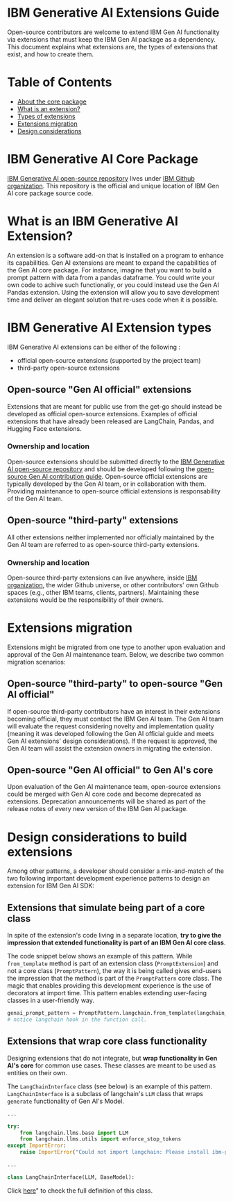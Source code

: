 # IBM Generative AI Extensions Guide
Open-source contributors are welcome to extend IBM Gen AI functionality via extensions that must keep the IBM Gen AI package as a dependency. This document explains what extensions are, the types of extensions that exist, and how to create them.

# Table of Contents
- [About the core package](#ibm-generative-ai-core-package)
- [What is an extension?](#what-is-an-ibm-generative-ai-extension)
- [Types of extensions](#ibm-generative-ai-extension-types)
- [Extensions migration](#extensions-migration)
- [Design considerations](#design-considerations-to-build-extensions)

# IBM Generative AI Core Package
[IBM Generative AI open-source repository](https://github.com/IBM/ibm-generative-ai) lives under [IBM Github organization](https://github.com/IBM/). This repository is the official and unique location of IBM Gen AI core package source code.

# What is an IBM Generative AI Extension?
An extension is a software add-on that is installed on a program to enhance its capabilities. Gen AI extensions are meant to expand the capabilities of the Gen AI core package. For instance, imagine that you want to build a prompt pattern with data from a pandas dataframe. You could write your own code  to achive such functionaliy, or you could instead use the Gen AI Pandas extension. Using the extension will allow you to save development time and deliver an elegant solution that re-uses code when it is possible.

# IBM Generative AI Extension types
IBM Generative AI extensions can be either of the following :
- official open-source extensions (supported by the project team)
- third-party open-source extensions

## Open-source "Gen AI official" extensions
Extensions that are meant for public use from the get-go should instead be developed as official open-source extensions. Examples of official extensions that have already been released are LangChain, Pandas, and Hugging Face extensions.

### Ownership and location
Open-source extensions should be submitted directly to the [IBM Generative AI open-source repository](https://github.com/IBM/ibm-generative-ai) and should be developed following the [open-source Gen AI contribution guide](https://github.com/IBM/ibm-generative-ai/blob/main/CONTRIBUTING.md). Open-source official extensions are typically developed by the Gen AI team, or in collaboration with them. Providing maintenance to open-source official extensions is responsability of the Gen AI team.

## Open-source "third-party" extensions
All other extensions neither implemented nor officially maintained by the Gen AI team are referred to as open-source third-party extensions.

### Ownership and location
Open-source third-party extensions can live anywhere, inside [IBM organization](https://github.com/IBM/), the wider Github universe, or other contributors' own Github spaces (e.g., other IBM teams, clients, partners). Maintaining these extensions would be the responsibility of their owners.

# Extensions migration
Extensions might be migrated from one type to another upon evaluation and approval of the Gen AI maintenance team. Below, we describe two common migration scenarios:

## Open-source "third-party" to open-source "Gen AI official"
If open-source third-party contributors have an interest in their extensions becoming official, they must contact the IBM Gen AI team. The Gen AI team will evaluate the request considering novelty and implementation quality (meaning it was developed following the Gen AI official guide and meets Gen AI extensions' design considerations). If the request is approved, the Gen AI team will assist the extension owners in migrating the extension.

## Open-source "Gen AI official" to Gen AI's core
Upon evaluation of the Gen AI maintenance team, open-source extensions could be merged with Gen AI core code and become deprecated as extensions. Deprecation announcements will be shared as part of the release notes of every new version of the IBM Gen AI package.

# Design considerations to build extensions
Among other patterns, a developer should consider a mix-and-match of the two following important development experience patterns to design an extension for IBM Gen AI SDK:

## Extensions that simulate being part of a core class

In spite of the extension's code living in a separate location, **try to give the impression that extended functionality is part of an IBM Gen AI core class**.

The code snippet below shows an example of this pattern. While `from_template` method is part of an extension class (`PromptExtension`) and not a core class (`PromptPattern`), the way it is being called gives end-users the impression that the method is part of the `PromptPattern` core class. The magic that enables providing this development experience is the use of decorators at import time. This pattern enables extending user-facing classes in a user-friendly way.

```python
genai_prompt_pattern = PromptPattern.langchain.from_template(langchain_prompt_template)
# notice langchain hook in the function call.
```

## Extensions that wrap core class functionality

Designing extensions that do not integrate, but **wrap functionality in Gen AI's core** for common use cases. These classes are meant to be used as entities on their own.

The `LangChainInterface` class (see below) is an example of this pattern. `LangChainInterface` is a subclass of langchain's `LLM` class that wraps `generate` functionality of Gen AI's Model.

```python
...

try:
    from langchain.llms.base import LLM
    from langchain.llms.utils import enforce_stop_tokens
except ImportError:
    raise ImportError("Could not import langchain: Please install ibm-generative-ai[langchain] extension.")

...

class LangChainInterface(LLM, BaseModel):
```

Click [here](https://github.com/IBM/ibm-generative-ai/blob/main/src/genai/extensions/langchain/llm.py)" to check the full definition of this class.
